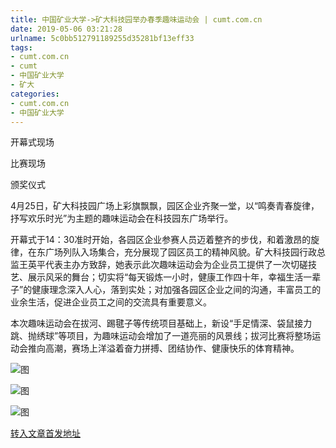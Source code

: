 ```yaml
---
title: 中国矿业大学->矿大科技园举办春季趣味运动会 | cumt.com.cn
date: 2019-05-06 03:21:28
urlname: 5c0bb512791189255d35281bf13eff33
tags: 
- cumt.com.cn
- cumt
- 中国矿业大学
- 矿大
categories:
- cumt.com.cn
- 中国矿业大学
---
```


开幕式现场

比赛现场

颁奖仪式

4月25日，矿大科技园广场上彩旗飘飘，园区企业齐聚一堂，以“鸣奏青春旋律，抒写欢乐时光”为主题的趣味运动会在科技园东广场举行。

开幕式于14：30准时开始，各园区企业参赛人员迈着整齐的步伐，和着激昂的旋律，在东广场列队入场集合，充分展现了园区员工的精神风貌。矿大科技园行政总监王英平代表主办方致辞，她表示此次趣味运动会为企业员工提供了一次切磋技艺、展示风采的舞台；切实将“每天锻炼一小时，健康工作四十年，幸福生活一辈子”的健康理念深入人心，落到实处；对加强各园区企业之间的沟通，丰富员工的业余生活，促进企业员工之间的交流具有重要意义。

本次趣味运动会在拔河、踢毽子等传统项目基础上，新设“手足情深、袋鼠接力跳、抛绣球”等项目，为趣味运动会增加了一道亮丽的风景线；拔河比赛将整场运动会推向高潮，赛场上洋溢着奋力拼搏、团结协作、健康快乐的体育精神。

![图](http://xwzx.cumt.edu.cn/_upload/article/images/c0/c4/e19743d447379b5ed5fb399aabd0/500dde4b-2be6-4598-aa21-a2406fa307cf.png)

![图](http://xwzx.cumt.edu.cn/_upload/article/images/c0/c4/e19743d447379b5ed5fb399aabd0/7555cfb8-6d01-45e0-9ff2-2fd19f17a05f.png)

![图](http://xwzx.cumt.edu.cn/_upload/article/images/c0/c4/e19743d447379b5ed5fb399aabd0/3c3e56d5-3932-4c66-b6d9-4530f8e3c8a3.jpg)

[转入文章首发地址](http://xwzx.cumt.edu.cn/fc/e8/c523a523496/page.htm)